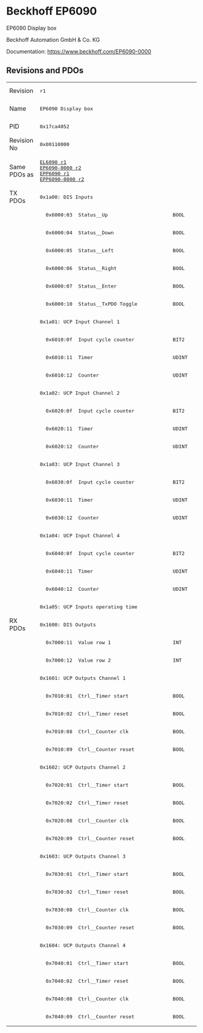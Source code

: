# Beckhoff EP6090

EP6090 Display box

Beckhoff Automation GmbH & Co. KG

Documentation: <a href="https://www.beckhoff.com/EP6090-0000">https://www.beckhoff.com/EP6090-0000</a>

## Revisions and PDOs
<table>
<tr >
<td class="first">Revision</td>
<td ><pre>r1</pre></td>
</tr>
<tr >
<td class="first">Name</td>
<td ><pre>EP6090 Display box</pre></td>
</tr>
<tr >
<td class="first">PID</td>
<td ><pre>0x17ca4052</pre></td>
</tr>
<tr >
<td class="first">Revision No</td>
<td ><pre>0x00110000</pre></td>
</tr>
<tr >
<td class="first">Same PDOs as</td>
<td ><pre><a href="EL6090">EL6090 r1</a><br/><a href="EP6090-0000">EP6090-0000 r2</a><br/><a href="EPP6090">EPP6090 r1</a><br/><a href="EPP6090-0000">EPP6090-0000 r2</a></pre></td>
</tr>
<tr class="txpdo pdosection">
<td class="first" rowspan=24 valign=top>TX PDOs</td>
<td><pre>0x1a00: DIS Inputs</pre></td>
<td></td>
</tr>
<tr class="txpdo">
<td class="first"><pre>  0x6000:03  Status__Up                      BOOL</pre></td>
</tr>
<tr class="txpdo">
<td class="first"><pre>  0x6000:04  Status__Down                    BOOL</pre></td>
</tr>
<tr class="txpdo">
<td class="first"><pre>  0x6000:05  Status__Left                    BOOL</pre></td>
</tr>
<tr class="txpdo">
<td class="first"><pre>  0x6000:06  Status__Right                   BOOL</pre></td>
</tr>
<tr class="txpdo">
<td class="first"><pre>  0x6000:07  Status__Enter                   BOOL</pre></td>
</tr>
<tr class="txpdo">
<td class="first"><pre>  0x6000:10  Status__TxPDO Toggle            BOOL</pre></td>
</tr>
<tr class="txpdo pdosection">
<td class="first"><pre>0x1a01: UCP Input Channel 1</pre></td>
</tr>
<tr class="txpdo">
<td class="first"><pre>  0x6010:0f  Input cycle counter             BIT2</pre></td>
</tr>
<tr class="txpdo">
<td class="first"><pre>  0x6010:11  Timer                           UDINT</pre></td>
</tr>
<tr class="txpdo">
<td class="first"><pre>  0x6010:12  Counter                         UDINT</pre></td>
</tr>
<tr class="txpdo pdosection">
<td class="first"><pre>0x1a02: UCP Input Channel 2</pre></td>
</tr>
<tr class="txpdo">
<td class="first"><pre>  0x6020:0f  Input cycle counter             BIT2</pre></td>
</tr>
<tr class="txpdo">
<td class="first"><pre>  0x6020:11  Timer                           UDINT</pre></td>
</tr>
<tr class="txpdo">
<td class="first"><pre>  0x6020:12  Counter                         UDINT</pre></td>
</tr>
<tr class="txpdo pdosection">
<td class="first"><pre>0x1a03: UCP Input Channel 3</pre></td>
</tr>
<tr class="txpdo">
<td class="first"><pre>  0x6030:0f  Input cycle counter             BIT2</pre></td>
</tr>
<tr class="txpdo">
<td class="first"><pre>  0x6030:11  Timer                           UDINT</pre></td>
</tr>
<tr class="txpdo">
<td class="first"><pre>  0x6030:12  Counter                         UDINT</pre></td>
</tr>
<tr class="txpdo pdosection">
<td class="first"><pre>0x1a04: UCP Input Channel 4</pre></td>
</tr>
<tr class="txpdo">
<td class="first"><pre>  0x6040:0f  Input cycle counter             BIT2</pre></td>
</tr>
<tr class="txpdo">
<td class="first"><pre>  0x6040:11  Timer                           UDINT</pre></td>
</tr>
<tr class="txpdo">
<td class="first"><pre>  0x6040:12  Counter                         UDINT</pre></td>
</tr>
<tr class="txpdo pdosection">
<td class="first"><pre>0x1a05: UCP Inputs operating time</pre></td>
</tr>
<tr class="rxpdo pdosection">
<td class="first" rowspan=23 valign=top>RX PDOs</td>
<td><pre>0x1600: DIS Outputs</pre></td>
<td></td>
</tr>
<tr class="rxpdo">
<td class="first"><pre>  0x7000:11  Value row 1                     INT</pre></td>
</tr>
<tr class="rxpdo">
<td class="first"><pre>  0x7000:12  Value row 2                     INT</pre></td>
</tr>
<tr class="rxpdo pdosection">
<td class="first"><pre>0x1601: UCP Outputs Channel 1</pre></td>
</tr>
<tr class="rxpdo">
<td class="first"><pre>  0x7010:01  Ctrl__Timer start               BOOL</pre></td>
</tr>
<tr class="rxpdo">
<td class="first"><pre>  0x7010:02  Ctrl__Timer reset               BOOL</pre></td>
</tr>
<tr class="rxpdo">
<td class="first"><pre>  0x7010:08  Ctrl__Counter clk               BOOL</pre></td>
</tr>
<tr class="rxpdo">
<td class="first"><pre>  0x7010:09  Ctrl__Counter reset             BOOL</pre></td>
</tr>
<tr class="rxpdo pdosection">
<td class="first"><pre>0x1602: UCP Outputs Channel 2</pre></td>
</tr>
<tr class="rxpdo">
<td class="first"><pre>  0x7020:01  Ctrl__Timer start               BOOL</pre></td>
</tr>
<tr class="rxpdo">
<td class="first"><pre>  0x7020:02  Ctrl__Timer reset               BOOL</pre></td>
</tr>
<tr class="rxpdo">
<td class="first"><pre>  0x7020:08  Ctrl__Counter clk               BOOL</pre></td>
</tr>
<tr class="rxpdo">
<td class="first"><pre>  0x7020:09  Ctrl__Counter reset             BOOL</pre></td>
</tr>
<tr class="rxpdo pdosection">
<td class="first"><pre>0x1603: UCP Outputs Channel 3</pre></td>
</tr>
<tr class="rxpdo">
<td class="first"><pre>  0x7030:01  Ctrl__Timer start               BOOL</pre></td>
</tr>
<tr class="rxpdo">
<td class="first"><pre>  0x7030:02  Ctrl__Timer reset               BOOL</pre></td>
</tr>
<tr class="rxpdo">
<td class="first"><pre>  0x7030:08  Ctrl__Counter clk               BOOL</pre></td>
</tr>
<tr class="rxpdo">
<td class="first"><pre>  0x7030:09  Ctrl__Counter reset             BOOL</pre></td>
</tr>
<tr class="rxpdo pdosection">
<td class="first"><pre>0x1604: UCP Outputs Channel 4</pre></td>
</tr>
<tr class="rxpdo">
<td class="first"><pre>  0x7040:01  Ctrl__Timer start               BOOL</pre></td>
</tr>
<tr class="rxpdo">
<td class="first"><pre>  0x7040:02  Ctrl__Timer reset               BOOL</pre></td>
</tr>
<tr class="rxpdo">
<td class="first"><pre>  0x7040:08  Ctrl__Counter clk               BOOL</pre></td>
</tr>
<tr class="rxpdo">
<td class="first"><pre>  0x7040:09  Ctrl__Counter reset             BOOL</pre></td>
</tr>
</table>

